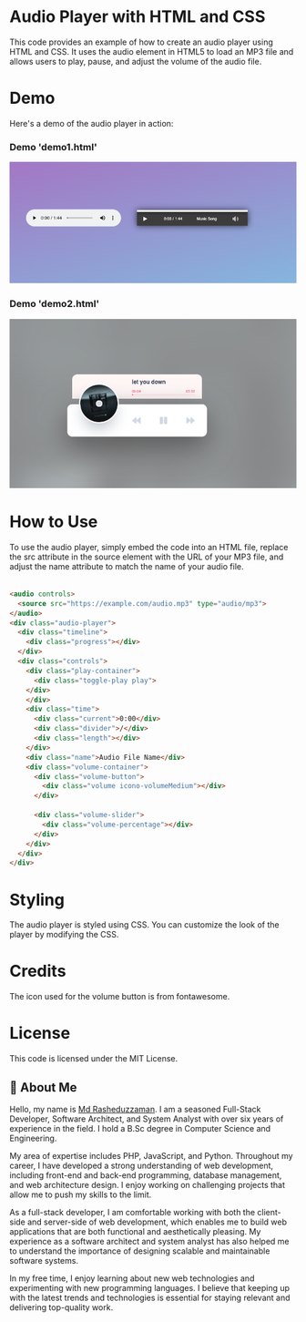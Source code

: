# Audio Player with HTML and CSS
This code provides an example of how to create an audio player using HTML and CSS. It uses the audio element in HTML5 to load an MP3 file and allows users to play, pause, and adjust the volume of the audio file.

# Demo
Here's a demo of the audio player in action:

### Demo 'demo1.html'
<img src="./assets/images/1.png">

### Demo 'demo2.html'
<img src="./assets/images/2.png">


# How to Use
To use the audio player, simply embed the code into an HTML file, replace the src attribute in the source element with the URL of your MP3 file, and adjust the name attribute to match the name of your audio file.

```html

<audio controls>
  <source src="https://example.com/audio.mp3" type="audio/mp3">
</audio>
<div class="audio-player">
  <div class="timeline">
    <div class="progress"></div>
  </div>
  <div class="controls">
    <div class="play-container">
      <div class="toggle-play play">
    </div>
    </div>
    <div class="time">
      <div class="current">0:00</div>
      <div class="divider">/</div>
      <div class="length"></div>
    </div>
    <div class="name">Audio File Name</div>
    <div class="volume-container">
      <div class="volume-button">
        <div class="volume icono-volumeMedium"></div>
      </div>
      
      <div class="volume-slider">
        <div class="volume-percentage"></div>
      </div>
    </div>
  </div>
</div>

```
 

# Styling
The audio player is styled using CSS. You can customize the look of the player by modifying the CSS.

# Credits
The icon used for the volume button is from fontawesome.

# License
This code is licensed under the MIT License.


## 🚀 About Me
Hello, my name is [Md Rasheduzzaman](https://github.com/jmrashed). I am a seasoned Full-Stack Developer, Software Architect, and System Analyst with over six years of experience in the field. I hold a B.Sc degree in Computer Science and Engineering.

My area of expertise includes PHP, JavaScript, and Python. Throughout my career, I have developed a strong understanding of web development, including front-end and back-end programming, database management, and web architecture design. I enjoy working on challenging projects that allow me to push my skills to the limit.

As a full-stack developer, I am comfortable working with both the client-side and server-side of web development, which enables me to build web applications that are both functional and aesthetically pleasing. My experience as a software architect and system analyst has also helped me to understand the importance of designing scalable and maintainable software systems.

In my free time, I enjoy learning about new web technologies and experimenting with new programming languages. I believe that keeping up with the latest trends and technologies is essential for staying relevant and delivering top-quality work.
